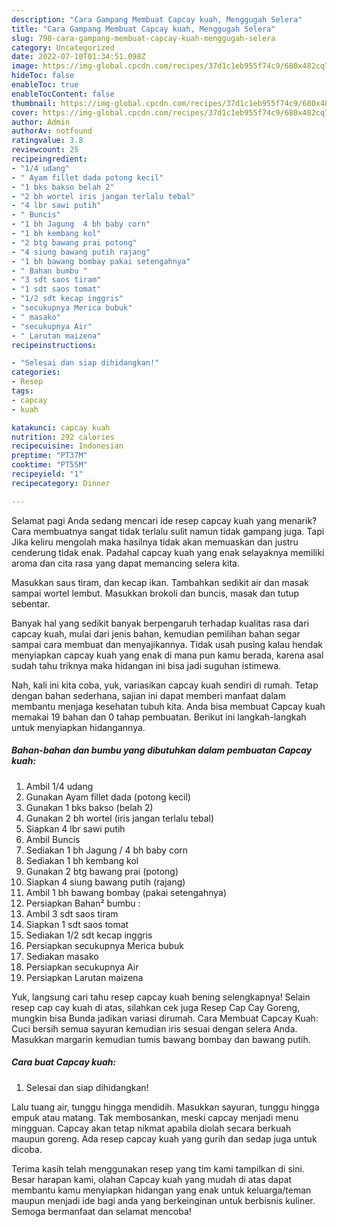 ```yaml
---
description: "Cara Gampang Membuat Capcay kuah, Menggugah Selera"
title: "Cara Gampang Membuat Capcay kuah, Menggugah Selera"
slug: 798-cara-gampang-membuat-capcay-kuah-menggugah-selera
category: Uncategorized
date: 2022-07-10T01:34:51.098Z
image: https://img-global.cpcdn.com/recipes/37d1c1eb955f74c9/680x482cq70/capcay-kuah-foto-resep-utama.jpg
hideToc: false
enableToc: true
enableTocContent: false
thumbnail: https://img-global.cpcdn.com/recipes/37d1c1eb955f74c9/680x482cq70/capcay-kuah-foto-resep-utama.jpg
cover: https://img-global.cpcdn.com/recipes/37d1c1eb955f74c9/680x482cq70/capcay-kuah-foto-resep-utama.jpg
author: Admin
authorAv: notfound
ratingvalue: 3.8
reviewcount: 25
recipeingredient:
- "1/4 udang"
- " Ayam fillet dada potong kecil"
- "1 bks bakso belah 2"
- "2 bh wortel iris jangan terlalu tebal"
- "4 lbr sawi putih"
- " Buncis"
- "1 bh Jagung  4 bh baby corn"
- "1 bh kembang kol"
- "2 btg bawang prai potong"
- "4 siung bawang putih rajang"
- "1 bh bawang bombay pakai setengahnya"
- " Bahan bumbu "
- "3 sdt saos tiram"
- "1 sdt saos tomat"
- "1/2 sdt kecap inggris"
- "secukupnya Merica bubuk"
- " masako"
- "secukupnya Air"
- " Larutan maizena"
recipeinstructions:

- "Selesai dan siap dihidangkan!"
categories:
- Resep
tags:
- capcay
- kuah

katakunci: capcay kuah 
nutrition: 292 calories
recipecuisine: Indonesian
preptime: "PT37M"
cooktime: "PT55M"
recipeyield: "1"
recipecategory: Dinner

---
```



Selamat pagi Anda sedang mencari ide resep capcay kuah yang menarik? Cara membuatnya sangat tidak terlalu sulit namun tidak gampang juga. Tapi Jika keliru mengolah maka hasilnya tidak akan memuaskan dan justru cenderung tidak enak. Padahal capcay kuah yang enak selayaknya memiliki aroma dan cita rasa yang dapat memancing selera kita.


Masukkan saus tiram, dan kecap ikan. Tambahkan sedikit air dan masak sampai wortel lembut. Masukkan brokoli dan buncis, masak dan tutup sebentar.

Banyak hal yang sedikit banyak berpengaruh terhadap kualitas rasa dari capcay kuah, mulai dari jenis bahan, kemudian pemilihan bahan segar sampai cara membuat dan menyajikannya. Tidak usah pusing kalau hendak menyiapkan capcay kuah yang enak di mana pun kamu berada, karena asal sudah tahu triknya maka hidangan ini bisa jadi suguhan istimewa.


Nah, kali ini kita coba, yuk, variasikan capcay kuah sendiri di rumah. Tetap dengan bahan sederhana, sajian ini dapat memberi manfaat dalam membantu menjaga kesehatan tubuh kita. Anda bisa membuat Capcay kuah memakai 19 bahan dan 0 tahap pembuatan. Berikut ini langkah-langkah untuk menyiapkan hidangannya.

<!--inarticleads1-->

##### Bahan-bahan dan bumbu yang dibutuhkan dalam pembuatan Capcay kuah:

1. Ambil 1/4 udang
1. Gunakan  Ayam fillet dada (potong kecil)
1. Gunakan 1 bks bakso (belah 2)
1. Gunakan 2 bh wortel (iris jangan terlalu tebal)
1. Siapkan 4 lbr sawi putih
1. Ambil  Buncis
1. Sediakan 1 bh Jagung / 4 bh baby corn
1. Sediakan 1 bh kembang kol
1. Gunakan 2 btg bawang prai (potong)
1. Siapkan 4 siung bawang putih (rajang)
1. Ambil 1 bh bawang bombay (pakai setengahnya)
1. Persiapkan  Bahan² bumbu :
1. Ambil 3 sdt saos tiram
1. Siapkan 1 sdt saos tomat
1. Sediakan 1/2 sdt kecap inggris
1. Persiapkan secukupnya Merica bubuk
1. Sediakan  masako
1. Persiapkan secukupnya Air
1. Persiapkan  Larutan maizena


Yuk, langsung cari tahu resep capcay kuah bening selengkapnya! Selain resep cap cay kuah di atas, silahkan cek juga Resep Cap Cay Goreng, mungkin bisa Bunda jadikan variasi dirumah. Cara Membuat Capcay Kuah: Cuci bersih semua sayuran kemudian iris sesuai dengan selera Anda. Masukkan margarin kemudian tumis bawang bombay dan bawang putih. 

<!--inarticleads2-->

##### Cara buat Capcay kuah:


1. Selesai dan siap dihidangkan!

Lalu tuang air, tunggu hingga mendidih. Masukkan sayuran, tunggu hingga empuk atau matang. Tak membosankan, meski capcay menjadi menu mingguan. Capcay akan tetap nikmat apabila diolah secara berkuah maupun goreng. Ada resep capcay kuah yang gurih dan sedap juga untuk dicoba. 

Terima kasih telah menggunakan resep yang tim kami tampilkan di sini. Besar harapan kami, olahan Capcay kuah yang mudah di atas dapat membantu kamu menyiapkan hidangan yang enak untuk keluarga/teman maupun menjadi ide bagi anda yang berkeinginan untuk berbisnis kuliner. Semoga bermanfaat dan selamat mencoba!
